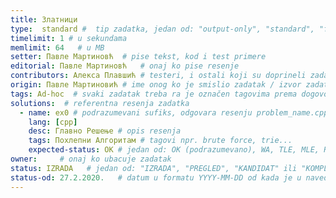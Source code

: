 ```yaml
---
title: Златници
type:  standard #  tip zadatka, jedan od: "output-only", "standard", "functional"
timelimit: 1 # u sekundama
memlimit: 64   # u MB
setter: Павле Мартиновћ  # pise tekst, kod i test primere
editorial: Павле Мартиновћ   # onaj ko pise resenje
contributors: Алекса Плавшић # testeri, i ostali koji su doprineli zadatku
origin: Павле Мартиновић # ime onog ko je smislio zadatak / izvor zadatka
tags: Ad-hoc  # svaki zadatak treba ra je označen tagovima prema dogovorenoj listi tagova
solutions:  # referentna resenja zadatka
  - name: ex0 # podrazumevani sufiks, odgovara resenju problem_name.cpp
    lang: [cpp]
    desc: Главно Решење # opis resenja
    tags: Похлепни Алгоритам # tagovi npr. brute force, trie...
    expected-status: ОК # jedan od: OK (podrazumevano), WA, TLE, MLE, RTE
owner:     # onaj ko ubacuje zadatak
status: IZRADA   # jedan od: "IZRADA", "PREGLED", "KANDIDAT" ili "KOMPLETAN".
status-od: 27.2.2020.   # datum u formatu YYYY-MM-DD od kada je u navedenom statusu
---
```

